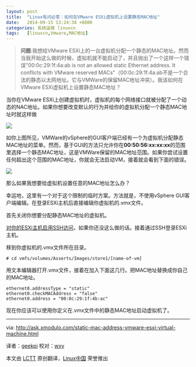 ```yaml
---
layout: post
title:	"Linux有问必答：如何在VMware ESXi虚拟机上设置静态MAC地址"
date:	2014-09-15 13:24:38 +0800 
categories:	系统运维 linuxcn 
tags:	[linuxcn,Vmware,MAC地址]
---
```




> 
> **问题**:我想给VMware ESXi上的一台虚拟机分配一个静态的MAC地址。然而当我开始这么做的时候，虚拟机就不能启动了，并且抛出了一个这样一个错误"00:0c:29:1f:4a:ab is not an allowed static Ethernet address. It conflicts with VMware reserved MACs"（00:0c:29:1f:4a:ab不是一个合法的静态以太网地址。它与VMWare的保留MAC地址冲突）。我该如何在VMware ESXi虚拟机上设置静态MAC地址？
> 
> 
> 


当你在VMware ESXi上创建虚拟机时，虚拟机的每个网络接口就被分配了一个动态的NAC地址。如果你想要改变默认的行为并给你的虚拟机分配一个静态MAC地址时就这样做


![](/Asserts/Images//attachment/album/201409/15/132442o38743e3733znnll.jpg)


如你上图所见，VMWare的vSphere的GUI客户端已经有一个为虚拟机分配静态MAC地址的菜单。然而，基于GUI的方法只允许你在**00:50:56:xx:xx:xx**的范围里选择一个静态MAC地址，这是VMWare保留的MAC地址范围。如果你尝试设置任何超出这个范围的MAC地址，你就会无法启动VM，接着就会看到下面的错误。


![](/Asserts/Images//attachment/album/201409/15/132444ysziznpi35yihnrj.jpg)


那么如果我想要给虚拟机设置任意的MAC地址怎么办？


幸运地，这里有一个对于这个限制的临时方案。方法就是，不使用vSphere GUI客户端编辑。在登录ESXi主机后直接编辑你虚拟机的.vmx文件。


首先关闭你想要分配静态MAC地址的虚拟机。


[对你的ESXi主机启用SSH访问](http://ask.xmodulo.com/enable-ssh-remote-access-vmware-esxi5.html)，如果你还没这么做的话。接着通过SSH登录ESXi主机。


移到你虚拟机的.vmx文件所在目录。



```
# cd vmfs/volumes/Asserts/Images/store1/[name-of-vm] 

```

用文本编辑器打开.vmx文件，接着在加入下面这几行。把MAC地址替换成你自己的MAC地址。



```
ethernet0.addressType = "static"
ethernet0.checkMACAddress = "false"
ethernet0.address = "00:0c:29:1f:4b:ac"

```

现在你应该可以使用你定义在.vmx文件中的静态MAC地址启动虚拟机了。




---


via: <http://ask.xmodulo.com/static-mac-address-vmware-esxi-virtual-machine.html>


译者：[geekpi](https://github.com/geekpi) 校对：[wxy](https://github.com/wxy)


本文由 [LCTT](https://github.com/LCTT/TranslateProject) 原创翻译，[Linux中国](http://linux.cn/) 荣誉推出
